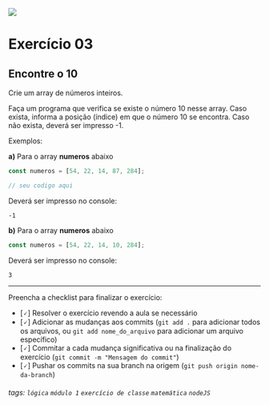 ![](https://i.imgur.com/xG74tOh.png)

# Exercício 03

## Encontre o 10

Crie um array de números inteiros.

Faça um programa que verifica se existe o número 10 nesse array. Caso exista, informa a posição (índice) em que o número 10 se encontra. Caso não exista, deverá ser impresso -1.

Exemplos:

**a)** Para o array **numeros** abaixo

```javascript
const numeros = [54, 22, 14, 87, 284];

// seu codigo aqui
```

Deverá ser impresso no console:

```
-1
```

**b)** Para o array **numeros** abaixo

```javascript
const numeros = [54, 22, 14, 10, 284];
```

Deverá ser impresso no console:

```
3
```

---

Preencha a checklist para finalizar o exercício:

- [🗸] Resolver o exercício revendo a aula se necessário
- [🗸] Adicionar as mudanças aos commits (`git add .` para adicionar todos os arquivos, ou `git add nome_do_arquivo` para adicionar um arquivo específico)
- [🗸] Commitar a cada mudança significativa ou na finalização do exercício (`git commit -m "Mensagem do commit"`)
- [🗸] Pushar os commits na sua branch na origem (`git push origin nome-da-branch`)

###### tags: `lógica` `módulo 1` `exercício de classe` `matemática` `nodeJS`
